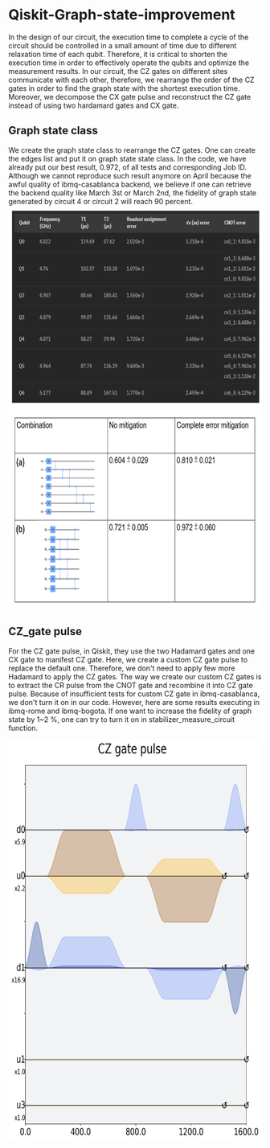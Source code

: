 # Qiskit-Graph-state-improvement

In the design of our circuit, the execution time to complete a cycle of the circuit should be controlled in a small amount of time due to different relaxation time of each qubit. 
Therefore, it is critical to shorten the execution time in order to effectively operate the qubits and optimize the measurement results. 
In our circuit, the CZ gates on different sites communicate with each other, therefore, we rearrange the order of the CZ gates in order to find the graph state with the shortest execution time.
Moreover, we decompose the CX gate pulse and reconstruct the CZ gate instead of using two hardamard gates and CX gate.





## Graph state class

We create the graph state class to rearrange the CZ gates. One can create the edges list and put it on graph state state class. In the code, we have already put our best result, 0.972, of all tests and corresponding Job ID. Although we cannot reproduce such result anymore on April because the awful quality of ibmq-casablanca backend, we believe if one can retrieve the backend quality like March 3st or March 2nd, the fidelity of graph state generated by circuit 4 or circuit 2 will reach 90 percent. 
<img src="/images/backend.png" width="650" height="400">   
<img src="/images/combinations.png" width="650" height="400">  


## CZ_gate pulse

For the CZ gate pulse, in Qiskit, they use the two Hadamard gates and one CX gate to manifest CZ gate. Here, we create a custom CZ gate pulse to replace the default one. Therefore, we don't need to apply few more Hadamard to apply the CZ gates. The way we create our custom CZ gates is to extract the CR pulse from the CNOT gate and recombine it into CZ gate pulse. Because of insufficient tests for custom CZ gate in ibmq-casablanca, we don't turn it on in our code. However, here are some results executing in ibmq-rome and ibmq-bogota. If one want to increase the fidelity of graph state by 1~2 %, one can try to turn it on in stabilizer_measure_circuit function.

<img src="/images/cz_pulse.png" width="600" height="800">   
